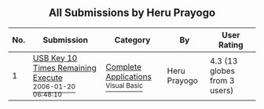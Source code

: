 ﻿<div align="center">

## All Submissions by Heru Prayogo

</div>

No.  | Submission | Category | By   | User Rating
---- | ---------- | -------- | ---- | -----------
1 | [USB Key 10 Times Remaining Execute<br /><sup>2006-01-20 06:48:10</sup>](https://github.com/Planet-Source-Code/heru-prayogo-usb-key-10-times-remaining-execute__1-64092) | [Complete Applications<br /><sup>Visual Basic</sup>](../ByCategory/complete-applications__1-27.md) | Heru Prayogo | 4.3 (13 globes from 3 users)
